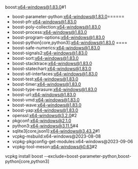 boost:x64-windows@1.83.0#1
  * boost-parameter-python:x64-windows@1.83.0======
  * boost-pfr:x64-windows@1.83.0
  * boost-poly-collection:x64-windows@1.83.0
  * boost-process:x64-windows@1.83.0
  * boost-program-options:x64-windows@1.83.0
  * boost-python[core,python3]:x64-windows@1.83.0 ====
  * boost-safe-numerics:x64-windows@1.83.0
  * boost-signals2:x64-windows@1.83.0
  * boost-sort:x64-windows@1.83.0
  * boost-stacktrace:x64-windows@1.83.0
  * boost-statechart:x64-windows@1.83.0
  * boost-stl-interfaces:x64-windows@1.83.0
  * boost-test:x64-windows@1.83.0
  * boost-timer:x64-windows@1.83.0
  * boost-type-erasure:x64-windows@1.83.0
  * boost-url:x64-windows@1.83.0
  * boost-vmd:x64-windows@1.83.0
  * boost-wave:x64-windows@1.83.0
  * boost-yap:x64-windows@1.83.0
  * openssl:x64-windows@3.2.0#2
  * pkgconf:x64-windows@2.1.0
  * python3:x64-windows@3.11.5#4
  * sqlite3[core,json1]:x64-windows@3.43.2#1
  * vcpkg-msbuild:x64-windows@2023-08-08
  * vcpkg-pkgconfig-get-modules:x64-windows@2023-09-06
  * vcpkg-tool-meson:x64-windows@0.63#2


vcpkg install boost --exclude=boost-parameter-python,boost-python[core,python3]